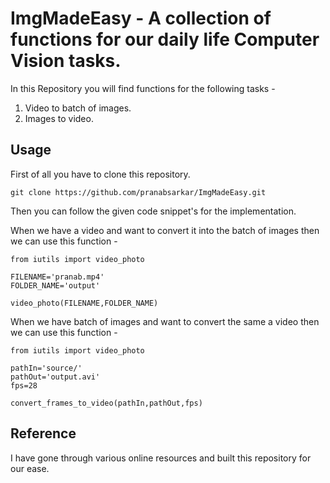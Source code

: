# ImgMadeEasy - A collection of functions for our daily life Computer Vision tasks.

  

In this Repository you will find functions for the following tasks -
1. Video to batch of images.
2. Images to video.

## Usage

 First of all you have to clone this repository.

    git clone https://github.com/pranabsarkar/ImgMadeEasy.git

Then you can follow the given code snippet's for the implementation.

When we have a video and want to convert it into the batch of images then we can use this function -

 

    from iutils import video_photo
    
    FILENAME='pranab.mp4'
    FOLDER_NAME='output'
    
    video_photo(FILENAME,FOLDER_NAME)

When we have batch of images and want to convert the same a video then we can use this function - 


    from iutils import video_photo
    
    pathIn='source/'
    pathOut='output.avi'
    fps=28
    
    convert_frames_to_video(pathIn,pathOut,fps)

## Reference

I have gone through various online resources and built this repository for our ease. 

